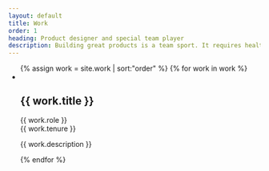 ```yaml
---
layout: default
title: Work
order: 1
heading: Product designer and special team player
description: Building great products is a team sport. It requires healthy collaboration, persistent communication, and diversity in people and ideas.
---
```


<ul class="c-work">
  {% assign work = site.work | sort:"order" %}
  {% for work in work %}
  <li class="c-work__item">
    <div class="c-work__media">
      <img class="c-work__image" src="{{ work.image }}" alt="">
    </div>
    <div class="c-work__body">
      <div class="c-work__header">
        <h2 class="c-work__title">{{ work.title }}</h2>
        <div class="c-work__info">
          <div class="c-work__role">{{ work.role }}</div>
          <div class="c-work__date">{{ work.tenure }}</div>
        </div>
      </div>
      <p class="c-work__description">{{ work.description }}</p>
    </div>
  </li>
  {% endfor %}
</ul>
